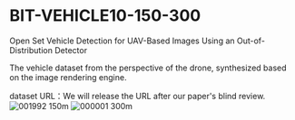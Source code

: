 # BIT-VEHICLE10-150-300
Open Set Vehicle Detection for UAV-Based Images Using an Out-of-Distribution Detector

The vehicle dataset from the perspective of the drone, synthesized based on the image rendering engine.

dataset URL：We will release the URL after our paper's blind review.
![001992](https://github.com/zhaoXF04/BIT-VEHICLE10-150-300/assets/102145235/0f03df94-56be-451e-81ef-0a8c12a3a881)
150m
![000001](https://github.com/zhaoXF04/BIT-VEHICLE10-150-300/assets/102145235/2fd234a6-0a9d-4688-9696-e465e51a6c97)
300m
